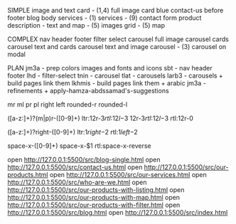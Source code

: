 SIMPLE
image and text
card - (1,4)
  full image card
blue contact-us before footer
blog body
services - (1)
services - (9)
contact form
product description - text and map - (5)
images grid - (5)
map

COMPLEX
nav
header
footer
filter select
carousel
  full image carousel
  cards carousel
  text and cards carousel
  text and image carousel - (3)
  carousel on modal

PLAN
jm3a - prep
  colors
  images and fonts and icons
sbt - nav header footer
lhd - filter-select
tnin - carousel
tlat - carousels
larb3 - carousels + build pages link them
lkhmis - build pages link them + arabic
jm3a - refinements + apply-hamza-abdssamad's-suggestions



mr
ml
pr
pl
right
left
rounded-r
rounded-l

([a-z:]+)?(m|p)r-([0-9]+)
ltr:$1$2r-$3 rtl:$1$2l-$3
$1$2r-$3 rtl:$1$2l-$3 rtl:$1$2r-0

([a-z:]+)?right-([0-9]+)
ltr:$1right-$2 rtl:$1left-$2

space-x-([0-9]+)
space-x-$1 rtl:space-x-reverse



open http://127.0.0.1:5500/src/blog-single.html
open http://127.0.0.1:5500/src/contact-us.html
open http://127.0.0.1:5500/src/our-products.html
open http://127.0.0.1:5500/src/our-services.html
open http://127.0.0.1:5500/src/who-are-we.html
open http://127.0.0.1:5500/src/our-products-with-listing.html
open http://127.0.0.1:5500/src/our-products-with-map.html
open http://127.0.0.1:5500/src/our-products-with-filter.html
open http://127.0.0.1:5500/src/blog.html
open http://127.0.0.1:5500/src/index.html


